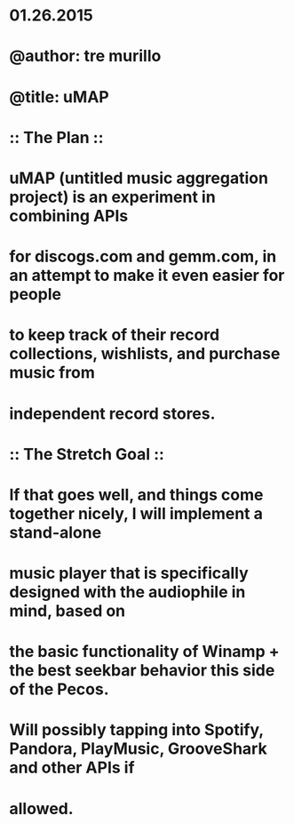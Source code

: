 # 01.26.2015
# @author: tre murillo
# @title: uMAP

# :: The Plan ::
# uMAP (untitled music aggregation project) is an experiment in combining APIs
# for discogs.com and gemm.com, in an attempt to make it even easier for people
# to keep track of their record collections, wishlists, and purchase music from
# independent record stores.

# :: The Stretch Goal ::
# If that goes well, and things come together nicely, I will implement a stand-alone
# music player that is specifically designed with the audiophile in mind, based on
# the basic functionality of Winamp + the best seekbar behavior this side of the Pecos.
# Will possibly tapping into Spotify, Pandora, PlayMusic, GrooveShark and other APIs if
# allowed.
